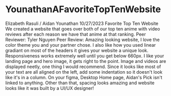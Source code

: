 # YounathanAFavoriteTopTenWebsite

Elizabeth Rasuli / Aidan Younathan 
10/27/2023
Favorite Top Ten Website
We created a website that goes over both of our top ten anime with video reviews after each reason we have that anime at that ranking.
Peer Reviewer: Tyler Nguyen
Peer Review: Amazing looking website, I love the color theme you and your partner chose. I also like how you used linear gradiant on most of the headers it gives your website a unique look. Responsiveness works extremely well until you get below 660px. I like your landing page and hero image, it gets right to the point. Image and videos are displayed neetly, one thing I would recommend. Since it looks like most of your text are all aligned on the left, add some indentation so it doesn't look like it's in a column. On your figma, Desktop Home page, Aidan's Pick isn't linked to anything. Other than that, spacing looks amazing and website looks like it was built by a UI/UX designer! 


